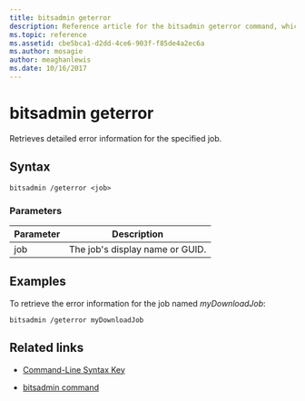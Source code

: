 ```yaml
---
title: bitsadmin geterror
description: Reference article for the bitsadmin geterror command, which retrieves detailed error information for the specified job.
ms.topic: reference
ms.assetid: cbe5bca1-d2dd-4ce6-903f-f85de4a2ec6a
ms.author: mosagie
author: meaghanlewis
ms.date: 10/16/2017
---
```


# bitsadmin geterror

Retrieves detailed error information for the specified job.

## Syntax

```
bitsadmin /geterror <job>
```

### Parameters

| Parameter | Description |
| -------------- | -------------- |
| job | The job's display name or GUID. |

## Examples

To retrieve the error information for the job named *myDownloadJob*:

```
bitsadmin /geterror myDownloadJob
```

## Related links

- [Command-Line Syntax Key](command-line-syntax-key.md)

- [bitsadmin command](bitsadmin.md)
